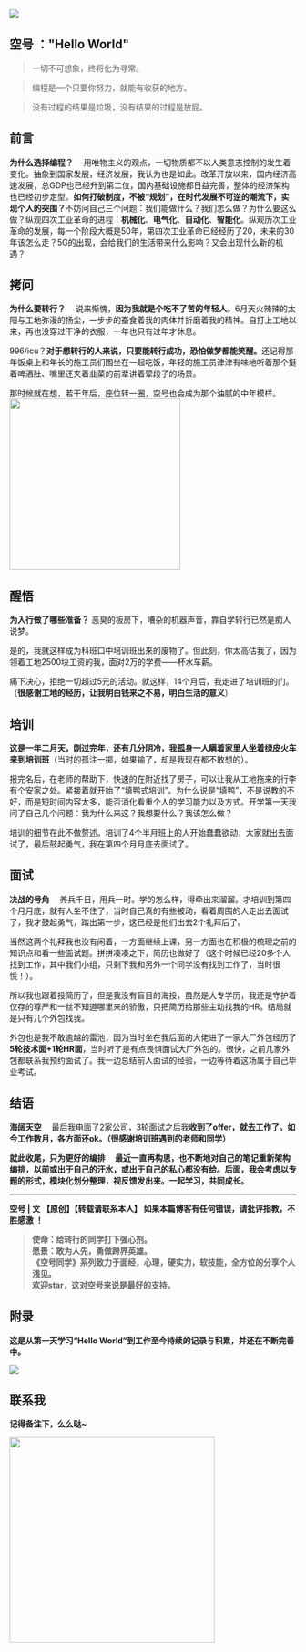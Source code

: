![](https://user-gold-cdn.xitu.io/2019/11/26/16ea603e37008d3f?w=900&h=383&f=png&s=627419)

## 空号 ："Hello World"
>一切不可想象，终将化为寻常。

>编程是一个只要你努力，就能有收获的地方。 

>没有过程的结果是垃圾，没有结果的过程是放屁。


## 前言

<b>为什么选择编程？</b>  用唯物主义的观点，一切物质都不以人类意志控制的发生着变化。抽象到国家发展，经济发展，我认为也是如此。改革开放以来，国内经济高速发展，总GDP也已经升到第二位，国内基础设施都日益完善，整体的经济架构也已经初步定型。<b>如何打破制度，不被“规划”，在时代发展不可逆的潮流下，实现个人的突围？</b>不妨问自己三个问题：我们能做什么？我们怎么做？为什么要这么做？纵观四次工业革命的进程：<b>机械化</b>、<b>电气化</b>、<b>自动化</b>、<b>智能化</b>。纵观历次工业革命的发展，每一个阶段大概是50年，第四次工业革命已经经历了20，未来的30年该怎么走？5G的出现，会给我们的生活带来什么影响？又会出现什么新的机遇？

## 拷问

<b>为什么要转行？</b>  说来惭愧，<b>因为我就是个吃不了苦的年轻人</b>。6月天火辣辣的太阳与工地弥漫的扬尘，一步步的蚕食着我的肉体并折磨着我的精神。自打上工地以来，再也没穿过干净的衣服，一年也只有过年才休息。

996/icu？<b>对于想转行的人来说，只要能转行成功，恐怕做梦都能笑醒。</b>还记得那年饭桌上和年长的施工员们围坐在一起吃饭，年轻的施工员津津有味地听着那个挺着啤酒肚、嘴里还夹着韭菜的前辈讲着荤段子的场景。

那时候就在想，若干年后，座位转一圈，空号也会成为那个油腻的中年模样。</br>
<img height=300px src="https://user-gold-cdn.xitu.io/2019/11/19/16e82afac8f62148?w=497&h=497&f=png&s=3541"></img></br>

## 醒悟

<b>为入行做了哪些准备？</b> 恶臭的板房下，嘈杂的机器声音，靠自学转行已然是痴人说梦。

是的，我就这样成为科班口中培训班出来的废物了。但此刻，你太高估我了，因为领着工地2500块工资的我，面对2万的学费——杯水车薪。

痛下决心，拒绝一切超过5元的活动。就这样，14个月后，我走进了培训班的门。（<b>很感谢工地的经历，让我明白钱来之不易，明白生活的意义</b>）


## 培训

<b>这是一年二月天，刚过完年，还有几分阴冷，我孤身一人瞒着家里人坐着绿皮火车来到培训班</b>（当时的孤注一掷，如果输了，却是我现在都不敢想的）。

报完名后，在老师的帮助下，快速的在附近找了房子，可以让我从工地拖来的行李有个安家之处。紧接着就开始了“填鸭式培训”。为什么说是“填鸭”，不是说教的不好，而是短时间内容太多，能否消化看重个人的学习能力以及方式。开学第一天我问了自己几个问题：我为什么来这？我想要什么？我该怎么做？

培训的细节在此不做赘述。培训了4个半月班上的人开始蠢蠢欲动，大家就出去面试了，最后鼓起勇气，我在第四个月月底去面试了。


## 面试

<b>决战的号角</b>  养兵千日，用兵一时。学的怎么样，得牵出来溜溜。才培训到第四个月月底，就有人坐不住了，当时自己真的有些被动，看着周围的人走出去面试了，我才鼓起勇气，踏出第一步，这已经是他们出去2个礼拜后了。

当然这两个礼拜我也没有闲着，一方面继续上课，另一方面也在积极的梳理之前的知识点和看一些面试题。拼拼凑凑之下，简历也做好了（这个时候已经20多个人找到工作，其中我们小组，只剩下我和另外一个同学没有找到工作了，当时很慌！）。

所以我也跟着投简历了，但是我没有盲目的海投，虽然是大专学历，我还是守护着仅存的尊严和一丝不知道哪里来的骄傲，只把简历给那些主动找我的HR。结局就是只有几个外包找我。

外包也是我不敢逾越的雷池，因为当时坐在我后面的大佬进了一家大厂外包经历了<b>5轮技术面+1轮HR面</b>，当时听了是有点畏惧面试大厂外包的。很快，之前几家外包都联系我预约面试了。我一边总结前人面试的经验，一边等待着这场属于自己毕业考试。


## 结语

<b>海阔天空</b>  最后我电面了2家公司，3轮面试之后我<b>收到了offer，就去工作了。如今工作数月，各方面还ok。（<b>很感谢培训班遇到的老师和同学</b>）

<b>就此收尾，只为更好的编排</b>  最近一直再构思，也不断地对自己的笔记重新架构编排，以前或出于自己的汗水，或出于自己的私心都没有给。后面，我会考虑以<b>专题</b>的形式，<b>模块化</b>划分整理，视反馈发出来。<b>一起学习，共同成长</b>。

----

空号 | 文 【原创】【转载请联系本人】 如果本篇博客有任何错误，请批评指教，不胜感激 ！

 >使命：给转行的同学打下强心剂。</br>
 >愿景：敢为人先，勇做跨界英雄。</br>
 >《空号同学》系列致力于面经，心理，硬实力，软技能，全方位的分享个人浅见。</br>
 >欢迎star，这对空号来说是最好的支持。

## 附录

这是从第一天学习“Hello World”到工作至今持续的记录与积累，并还在不断完善中。

![](https://user-gold-cdn.xitu.io/2019/11/21/16e8d186c91cd398?w=726&h=395&f=png&s=164561)

## 联系我
记得备注下，么么哒~

<img height=360px src="https://user-gold-cdn.xitu.io/2019/11/26/16ea53a442aff6c4?w=492&h=655&f=png&s=101117"></img>

